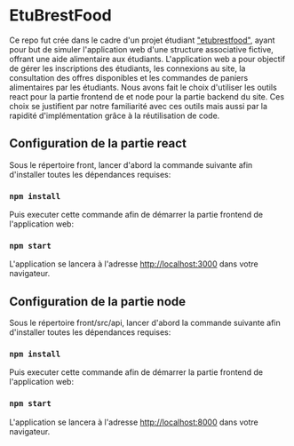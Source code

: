 # EtuBrestFood

Ce repo fut crée dans le cadre d'un projet étudiant ["etubrestfood"](https://github.com/facebook/create-react-app), ayant pour but de simuler l'application web d'une structure associative fictive, offrant une aide alimentaire aux étudiants.
L'application web a pour objectif de gérer les inscriptions des étudiants, les connexions au site, la consultation des offres disponibles et les commandes de paniers alimentaires par les étudiants.
Nous avons fait le choix d'utiliser les outils react pour la partie frontend de et node pour la partie backend du site.
Ces choix se justifient par notre familiarité avec ces outils mais aussi par la rapidité d'implémentation grâce à la réutilisation de code.

## Configuration de la partie react

Sous le répertoire front, lancer d'abord la commande suivante afin d'installer toutes les dépendances requises:

### `npm install`

Puis executer cette commande afin de démarrer la partie frontend de l'application web:

### `npm start`

L'application se lancera à l'adresse [http://localhost:3000](http://localhost:3000) dans votre navigateur.

## Configuration de la partie node

Sous le répertoire front/src/api, lancer d'abord la commande suivante afin d'installer toutes les dépendances requises:

### `npm install`

Puis executer cette commande afin de démarrer la partie frontend de l'application web:

### `npm start`

L'application se lancera à l'adresse [http://localhost:8000](http://localhost:8000) dans votre navigateur.
